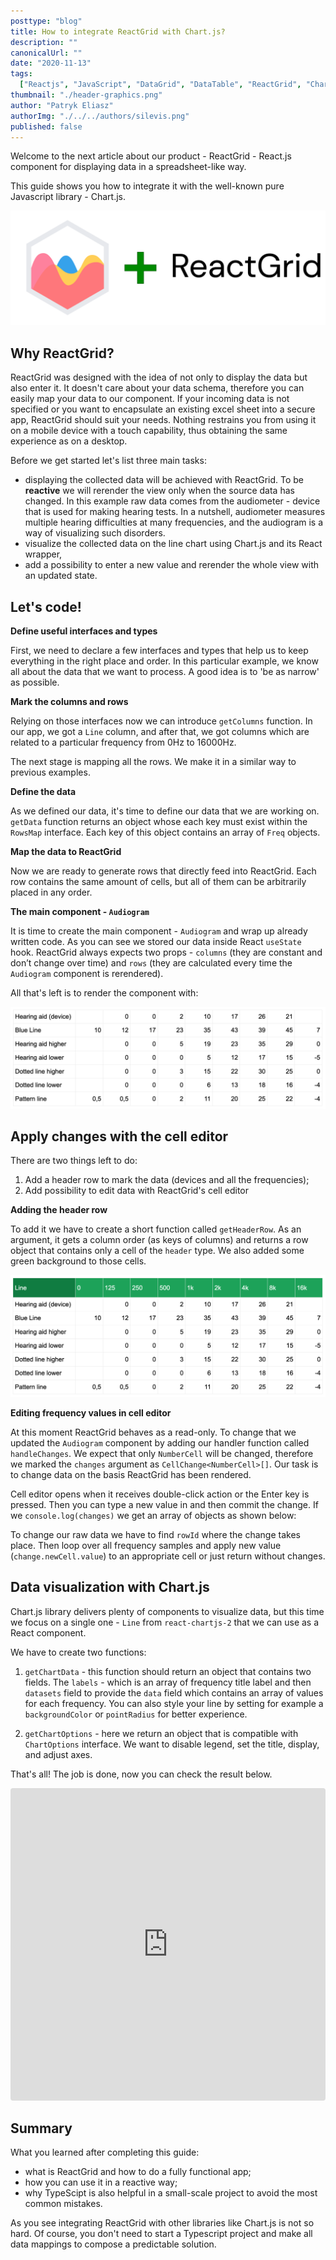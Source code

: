 ```yaml
---
posttype: "blog"
title: How to integrate ReactGrid with Chart.js?
description: ""
canonicalUrl: ""
date: "2020-11-13"
tags:
  ["Reactjs", "JavaScript", "DataGrid", "DataTable", "ReactGrid", "Chart.js"]
thumbnail: "./header-graphics.png"
author: "Patryk Eliasz"
authorImg: "./../../authors/silevis.png"
published: false
---
```


Welcome to the next article about our product - ReactGrid - React.js component for displaying data in a 
spreadsheet-like way.

This guide shows you how to integrate it with the well-known pure Javascript library - Chart.js.

![Such wow connection](./header-graphics.png)

## Why ReactGrid?

ReactGrid was designed with the idea of not only to display the data but also enter it.
It doesn't care about your data schema, therefore you can easily map your data to our component.
If your incoming data is not specified or you want to encapsulate an existing excel sheet into a secure app, ReactGrid should suit your needs.
Nothing restrains you from using it on a mobile device with a touch capability, thus obtaining the same experience as on a desktop.

Before we get started let's list three main tasks:

- displaying the collected data will be achieved with ReactGrid. To be **reactive** we will rerender the view only when 
  the source data has changed.
  In this example raw data comes from the audiometer - device that is used for making hearing tests. 
  In a nutshell, audiometer measures multiple hearing difficulties at many frequencies, and the audiogram is a way of
  visualizing such disorders.
- visualize the collected data on the line chart using Chart.js and its React wrapper,
- add a possibility to enter a new value and rerender the whole view with an updated state.

## Let's code!

**Define useful interfaces and types**

First, we need to declare a few interfaces and types that help us to keep everything in the right place and order.
In this particular example, we know all about the data that we want to process.
A good idea is to 'be as narrow' as possible.

<!-- https://gist.github.com/patryk0493/32c10a2f03059d8153ca300d2f11314f?file=interfaces.ts -->
<Gist id='32c10a2f03059d8153ca300d2f11314f' file='interfaces.ts' />

**Mark the columns and rows**

Relying on those interfaces now we can introduce `getColumns` function. 
In our app, we got a `Line` column, and after that, we got columns which are related to a particular frequency from 0Hz to 16000Hz.

<!-- https://gist.github.com/patryk0493/32c10a2f03059d8153ca300d2f11314f?file=columns.ts -->
<Gist id='cc2b0f02403956f7578205c84a137a2a' file='columns.ts' />

The next stage is mapping all the rows. We make it in a similar way to previous examples.

<!-- https://gist.github.com/patryk0493/32c10a2f03059d8153ca300d2f11314f?file=rows.ts -->
<Gist id='32c10a2f03059d8153ca300d2f11314f' file='rows.ts' />

**Define the data**

As we defined our data, it's time to define our data that we are working on. 
`getData` function returns an object whose each key must exist within the `RowsMap` interface.
Each key of this object contains an array of `Freq` objects.

<!-- https://gist.github.com/patryk0493/32c10a2f03059d8153ca300d2f11314f?file=getData.ts -->
<Gist id='32c10a2f03059d8153ca300d2f11314f' file='getData.ts' />

**Map the data to ReactGrid**

Now we are ready to generate rows that directly feed into ReactGrid. 
Each row contains the same amount of cells, but all of them can be arbitrarily placed in any order.

<!-- https://gist.github.com/patryk0493/32c10a2f03059d8153ca300d2f11314f?file=getRows.ts -->
<Gist id='32c10a2f03059d8153ca300d2f11314f' file='getRows.ts' />

**The main component - `Audiogram`**

It is time to create the main component - `Audiogram` and wrap up already written code. 
As you can see we stored our data inside React `useState` hook. 
ReactGrid always expects two props - `columns` (they are constant and don’t change over time) and `rows` 
(they are calculated every time the `Audiogram` component is rerendered).

<!-- https://gist.github.com/patryk0493/32c10a2f03059d8153ca300d2f11314f?file=Audiogram.ts -->
<Gist id='32c10a2f03059d8153ca300d2f11314f' file='Audiogram.ts' />

All that's left is to render the component with:

<!-- https://gist.github.com/patryk0493/32c10a2f03059d8153ca300d2f11314f?file=index.ts -->
<Gist id='32c10a2f03059d8153ca300d2f11314f' file='index.ts' />

![ReactGrid displaying the data](./only-grid.png)

## Apply changes with the cell editor

There are two things left to do:

1. Add a header row to mark the data (devices and all the frequencies);
2. Add possibility to edit data with ReactGrid's cell editor

**Adding the header row**

To add it we have to create a short function called `getHeaderRow`. 
As an argument, it gets a column order (as keys of columns) and returns a row object that contains only a cell of the `header` type. 
We also added some green background to those cells.

<!-- https://gist.github.com/patryk0493/32c10a2f03059d8153ca300d2f11314f?file=getHeaderRow.ts -->
<Gist id='32c10a2f03059d8153ca300d2f11314f' file='getHeaderRow.ts' />

![ReactGrid with a header row](./reactgrid-with-header.png)

**Editing frequency values in cell editor**

At this moment ReactGrid behaves as a read-only. 
To change that we updated the `Audiogram` component by adding our handler function called `handleChanges`. 
We expect that only `NumberCell` will be changed, therefore we marked the `changes` argument as `CellChange<NumberCell>[]`. 
Our task is to change data on the basis ReactGrid has been rendered.

Cell editor opens when it receives double-click action or the Enter key is pressed. 
Then you can type a new value in and then commit the change. 
If we `console.log(changes)` we get an array of objects as shown below:

<!-- https://gist.github.com/patryk0493/32c10a2f03059d8153ca300d2f11314f?file=changes.ts -->
<Gist id='32c10a2f03059d8153ca300d2f11314f' file='changes.json' />

To change our raw data we have to find `rowId` where the change takes place. 
Then loop over all frequency samples and apply new value (`change.newCell.value`) to an appropriate cell or just return without changes.

<!-- https://gist.github.com/patryk0493/32c10a2f03059d8153ca300d2f11314f?file=AudiogramWithLineChart.ts -->
<Gist id='32c10a2f03059d8153ca300d2f11314f' file='AudiogramWithLineChart.ts' />

## Data visualization with Chart.js

Chart.js library delivers plenty of components to visualize data, but this time we focus on a single one - 
`Line` from `react-chartjs-2` that we can use as a React component.

We have to create two functions:
1. `getChartData` - this function should return an object that contains two fields. The `labels` - which is an array of frequency title label
  and then `datasets` field to provide the `data` field which contains an array of values for each frequency. 
  You can also style your line by setting for example a `backgroundColor` or `pointRadius` for better experience.

  <!-- https://gist.github.com/patryk0493/32c10a2f03059d8153ca300d2f11314f?file=getChartData.ts -->
  <Gist id='32c10a2f03059d8153ca300d2f11314f' file='getChartData.ts' />

2. `getChartOptions` - here we return an object that is compatible with `ChartOptions` interface. 
  We want to disable legend, set the title, display, and adjust axes.

That's all! The job is done, now you can check the result below.

<iframe src="https://codesandbox.io/embed/reactgrid-chartjs-audiogram-gtlgr?fontsize=14&hidenavigation=1&module=%2Fsrc%2FAudiogram.tsx&theme=dark"
  style="width:100%; height:500px; border:0; border-radius: 4px; overflow:hidden;"
  title="reactgrid-chart.js-audiogram"
  allow="accelerometer; ambient-light-sensor; camera; encrypted-media; geolocation; gyroscope; hid; microphone; midi; payment; usb; vr; xr-spatial-tracking"
  sandbox="allow-forms allow-modals allow-popups allow-presentation allow-same-origin allow-scripts"
></iframe>

## Summary

What you learned after completing this guide:
- what is ReactGrid and how to do a fully functional app; 
- how you can use it in a reactive way;
- why TypeScipt is also helpful in a small-scale project to avoid the most common mistakes.

As you see integrating ReactGrid with other libraries like Chart.js is not so hard. 
Of course, you don't need to start a Typescript project and make all data mappings to compose a predictable solution.
